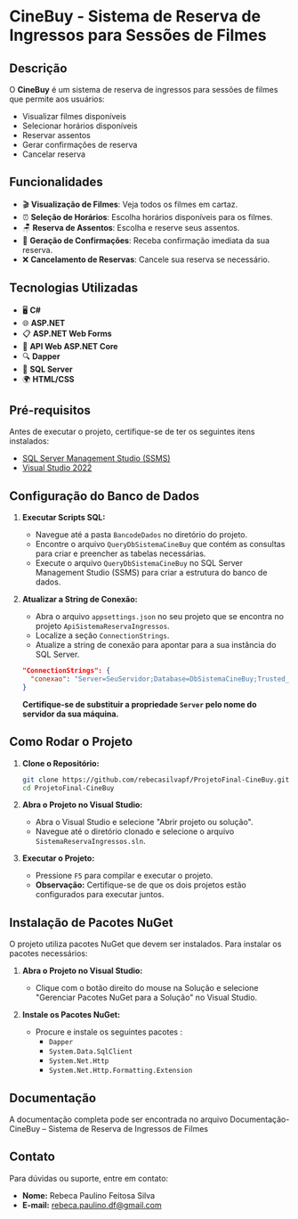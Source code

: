 # CineBuy - Sistema de Reserva de Ingressos para Sessões de Filmes

## Descrição

O **CineBuy** é um sistema de reserva de ingressos para sessões de filmes que permite aos usuários:

- Visualizar filmes disponíveis
- Selecionar horários disponíveis
- Reservar assentos
- Gerar confirmações de reserva
- Cancelar reserva

## Funcionalidades

- 🎬 **Visualização de Filmes**: Veja todos os filmes em cartaz.
- ⏰ **Seleção de Horários**: Escolha horários disponíveis para os filmes.
- 🪑 **Reserva de Assentos**: Escolha e reserve seus assentos.
- 📩 **Geração de Confirmações**: Receba confirmação imediata da sua reserva.
- ❌ **Cancelamento de Reservas**: Cancele sua reserva se necessário.

## Tecnologias Utilizadas

- 🖥️ **C#**
- 🌐 **ASP.NET**
- 📋 **ASP.NET Web Forms**
- 🔗 **API Web ASP.NET Core**
- 🔍 **Dapper**
- 💾 **SQL Server**
- 🌍 **HTML/CSS**

## Pré-requisitos

Antes de executar o projeto, certifique-se de ter os seguintes itens instalados:

- [SQL Server Management Studio (SSMS)](https://docs.microsoft.com/sql/ssms/download-sql-server-management-studio-ssms)
- [Visual Studio 2022](https://visualstudio.microsoft.com/)

## Configuração do Banco de Dados

1. **Executar Scripts SQL:**
   - Navegue até a pasta `BancodeDados` no diretório do projeto.
   - Encontre o arquivo `QueryDbSistemaCineBuy` que contém as consultas para criar e preencher as tabelas necessárias.
   - Execute o arquivo `QueryDbSistemaCineBuy` no SQL Server Management Studio (SSMS) para criar a estrutura do banco de dados.

2. **Atualizar a String de Conexão:**
   - Abra o arquivo `appsettings.json` no seu projeto que se encontra no projeto `ApiSistemaReservaIngressos`.
   - Localize a seção `ConnectionStrings`.
   - Atualize a string de conexão para apontar para a sua instância do SQL Server.

   ```json
   "ConnectionStrings": {
     "conexao": "Server=SeuServidor;Database=DbSistemaCineBuy;Trusted_Connection=True;"
   }
   ```

   **Certifique-se de substituir a propriedade `Server` pelo nome do servidor da sua máquina.**

## Como Rodar o Projeto

1. **Clone o Repositório:**

   ```bash
   git clone https://github.com/rebecasilvapf/ProjetoFinal-CineBuy.git
   cd ProjetoFinal-CineBuy
   ```

2. **Abra o Projeto no Visual Studio:**
   - Abra o Visual Studio e selecione "Abrir projeto ou solução".
   - Navegue até o diretório clonado e selecione o arquivo `SistemaReservaIngressos.sln`.

3. **Executar o Projeto:**
   - Pressione `F5` para compilar e executar o projeto.
   - **Observação:** Certifique-se de que os dois projetos estão configurados para executar juntos.

 ## Instalação de Pacotes NuGet

O projeto utiliza pacotes NuGet que devem ser instalados. Para instalar os pacotes necessários:

1. **Abra o Projeto no Visual Studio:**
   - Clique com o botão direito do mouse na Solução e selecione "Gerenciar Pacotes NuGet para a Solução" no Visual Studio.

2. **Instale os Pacotes NuGet:**
   - Procure e instale os seguintes pacotes :
     - `Dapper`
     - `System.Data.SqlClient `
     - `System.Net.Http`
     - `System.Net.Http.Formatting.Extension `

## Documentação

A documentação completa pode ser encontrada no arquivo Documentação-CineBuy – Sistema de Reserva de Ingressos de Filmes

## Contato

Para dúvidas ou suporte, entre em contato:

- **Nome:** Rebeca Paulino Feitosa Silva
- **E-mail:** rebeca.paulino.df@gmail.com

